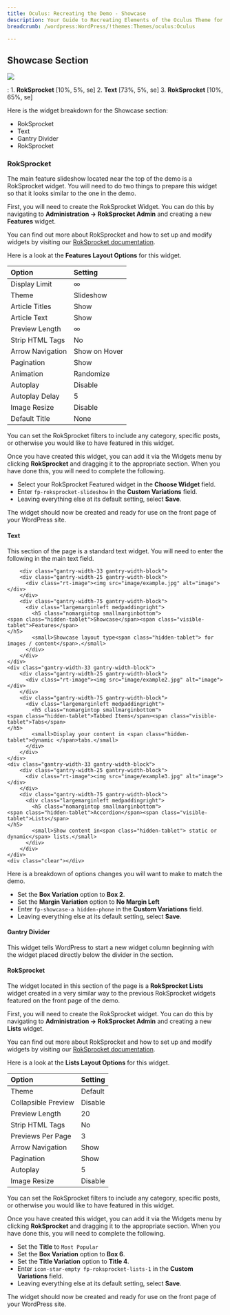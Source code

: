 ```yaml
---
title: Oculus: Recreating the Demo - Showcase
description: Your Guide to Recreating Elements of the Oculus Theme for WordPress
breadcrumb: /wordpress:WordPress/!themes:Themes/oculus:Oculus

---
```


Showcase Section
-----
![][demo]

:	1. **RokSprocket** [10%, 5%, se]
	2. **Text** [73%, 5%, se]
	3. **RokSprocket** [10%, 65%, se]

Here is the widget breakdown for the Showcase section:

* RokSprocket
* Text
* Gantry Divider
* RokSprocket

### RokSprocket

The main feature slideshow located near the top of the demo is a RokSprocket widget. You will need to do two things to prepare this widget so that it looks similar to the one in the demo.

First, you will need to create the RokSprocket Widget. You can do this by navigating to **Administration -> RokSprocket Admin** and creating a new **Features** widget. 

You can find out more about RokSprocket and how to set up and modify widgets by visiting our [RokSprocket documentation](../../plugins/roksprocket/).

Here is a look at the **Features Layout Options** for this widget.

| Option           | Setting       |  
| :--------------- | :------------ |  
| Display Limit    | ∞             |  
| Theme            | Slideshow     |  
| Article Titles   | Show          |  
| Article Text     | Show          |  
| Preview Length   | ∞             |  
| Strip HTML Tags  | No            |  
| Arrow Navigation | Show on Hover |  
| Pagination       | Show          |  
| Animation        | Randomize     |  
| Autoplay         | Disable       |  
| Autoplay Delay   | 5             |  
| Image Resize     | Disable       |  
| Default Title    | None          |  

You can set the RokSprocket filters to include any category, specific posts, or otherwise you would like to have featured in this widget.

Once you have created this widget, you can add it via the Widgets menu by clicking **RokSprocket** and dragging it to the appropriate section. When you have done this, you will need to complete the following.

* Select your RokSprocket Featured widget in the **Choose Widget** field.
* Enter `fp-roksprocket-slideshow` in the **Custom Variations** field.
* Leaving everything else at its default setting, select **Save**.

The widget should now be created and ready for use on the front page of your WordPress site.

#### Text

This section of the page is a standard text widget. You will need to enter the following in the main text field.

~~~
	<div class="gantry-width-33 gantry-width-block">
	<div class="gantry-width-25 gantry-width-block">
	  <div class="rt-image"><img src="image/example.jpg" alt="image"></div>
	</div>
	<div class="gantry-width-75 gantry-width-block">
	  <div class="largemarginleft medpaddingright">
	    <h5 class="nomargintop smallmarginbottom">
<span class="hidden-tablet">Showcase</span><span class="visible-tablet">Features</span>
</h5>
		<small>Showcase layout type<span class="hidden-tablet"> for images / content</span>.</small>
	  </div>
	</div>
</div>	
<div class="gantry-width-33 gantry-width-block">
	<div class="gantry-width-25 gantry-width-block">
	  <div class="rt-image"><img src="image/example2.jpg" alt="image"></div>
	</div>
	<div class="gantry-width-75 gantry-width-block">
	  <div class="largemarginleft medpaddingright">
	    <h5 class="nomargintop smallmarginbottom">
<span class="hidden-tablet">Tabbed Items</span><span class="visible-tablet">Tabs</span>
</h5>
	    <small>Display your content in <span class="hidden-tablet">dynamic </span>tabs.</small>
	  </div>
	</div>
</div>	
<div class="gantry-width-33 gantry-width-block">
	<div class="gantry-width-25 gantry-width-block">
	  <div class="rt-image"><img src="image/example3.jpg" alt="image"></div>
	</div>
	<div class="gantry-width-75 gantry-width-block">
	  <div class="largemarginleft medpaddingright">
	    <h5 class="nomargintop smallmarginbottom">
<span class="hidden-tablet">Accordion</span><span class="visible-tablet">Lists</span>
</h5>
	    <small>Show content in<span class="hidden-tablet"> static or dynamic</span> lists.</small>
	  </div>
	</div>
</div>	
<div class="clear"></div>
~~~

Here is a breakdown of options changes you will want to make to match the demo.

* Set the **Box Variation** option to **Box 2**.
* Set the **Margin Variation** option to **No Margin Left**
* Enter `fp-showcase-a hidden-phone` in the **Custom Variations** field.
* Leaving everything else at its default setting, select **Save**.

#### Gantry Divider

This widget tells WordPress to start a new widget column beginning with the widget placed directly below the divider in the section.

#### RokSprocket

The widget located in this section of the page is a **RokSprocket Lists** widget created in a very similar way to the previous RokSprocket widgets featured on the front page of the demo.

First, you will need to create the RokSprocket widget. You can do this by navigating to **Administration -> RokSprocket Admin** and creating a new **Lists** widget.

You can find out more about RokSprocket and how to set up and modify widgets by visiting our [RokSprocket documentation](../../plugins/roksprocket/).

Here is a look at the **Lists Layout Options** for this widget.

| Option              | Setting |  
| :------------------ | :------ |  
| Theme               | Default |  
| Collapsible Preview | Disable |  
| Preview Length      | 20      |  
| Strip HTML Tags     | No      |  
| Previews Per Page   | 3       |  
| Arrow Navigation    | Show    |  
| Pagination          | Show    |  
| Autoplay            | 5       |  
| Image Resize        | Disable |  

You can set the RokSprocket filters to include any category, specific posts, or otherwise you would like to have featured in this widget.

Once you have created this widget, you can add it via the Widgets menu by clicking **RokSprocket** and dragging it to the appropriate section. When you have done this, you will need to complete the following.

* Set the **Title** to `Most Popular`
* Set the **Box Variation** option to **Box 6**.
* Set the **Title Variation** option to **Title 4**.
* Enter `icon-star-empty fp-roksprocket-lists-1` in the **Custom Variations** field.
* Leaving everything else at its default setting, select **Save**.

The widget should now be created and ready for use on the front page of your WordPress site. 

[demo]: assets/demo_3.jpeg
[roksprocket]: ../../plugins/roksprocket/